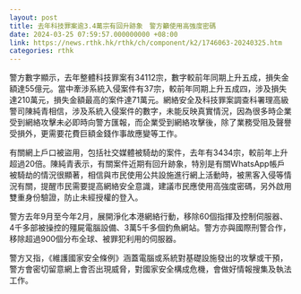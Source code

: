 ```yaml
---
layout: post
title: 去年科技罪案逾3.4萬宗有回升跡象　警方籲使用高強度密碼
date: 2024-03-25 07:59:57.000000000 +08:00
link: https://news.rthk.hk/rthk/ch/component/k2/1746063-20240325.htm
categories: rthk
---
```


警方數字顯示，去年整體科技罪案有34112宗，數字較前年同期上升五成，損失金額達55億元。當中牽涉系統入侵案件有37宗，較前年同期上升五成四，涉及損失達210萬元，損失金額最高的案件達71萬元。網絡安全及科技罪案調查科署理高級警司陳純青相信，涉及系統入侵案件的數字，未能反映真實情況，因為很多時企業受到網絡攻擊未必即時向警方匯報，而企業受到網絡攻擊後，除了業務受阻及聲譽受損外，更需要花費巨額金錢作事故應變等工作。

有關網上戶口被盜用，包括社交媒體被騎劫的案件，去年有3434宗，較前年上升超過20倍。陳純青表示，有關案件近期有回升跡象，特別是有關WhatsApp帳戶被騎劫的情況很顯著，相信與市民使用公共設施進行網上活動時，被黑客入侵等情況有關，提醒市民需要提高網絡安全意識，建議市民應使用高強度密碼，另外啟用雙重身份驗證，防止未經授權的登入。

警方去年9月至今年2月，展開淨化本港網絡行動，移除60個指揮及控制伺服器、4千多部被操控的殭屍電腦設備、3萬5千多個釣魚網站。警方亦與國際刑警合作，移除超過900個分布全球、被罪犯利用的伺服器。

警方又指，《維護國家安全條例》涵蓋電腦或系統對基礎設施發出的攻擊或干預，警方會密切留意網上會否出現威脅，對國家安全構成危機，會做好情報搜集及執法工作。
